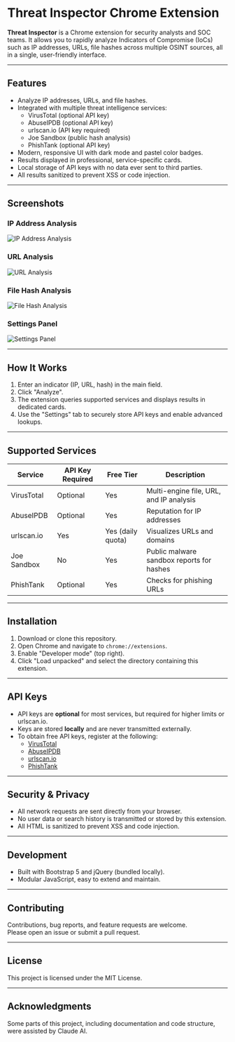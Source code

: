 # Threat Inspector Chrome Extension

**Threat Inspector** is a Chrome extension for security analysts and SOC teams. It allows you to rapidly analyze Indicators of Compromise (IoCs) such as IP addresses, URLs, file hashes across multiple OSINT sources, all in a single, user-friendly interface.

---

## Features

- Analyze IP addresses, URLs, and file hashes.
- Integrated with multiple threat intelligence services:
  - VirusTotal (optional API key)
  - AbuseIPDB (optional API key)
  - urlscan.io (API key required)
  - Joe Sandbox (public hash analysis)
  - PhishTank (optional API key)
- Modern, responsive UI with dark mode and pastel color badges.
- Results displayed in professional, service-specific cards.
- Local storage of API keys with no data ever sent to third parties.
- All results sanitized to prevent XSS or code injection.

---

## Screenshots

### IP Address Analysis
![IP Address Analysis](images/ip-address.png)

### URL Analysis
![URL Analysis](images/url.png)

### File Hash Analysis
![File Hash Analysis](images/hashfiles.png)

### Settings Panel
![Settings Panel](images/settings.png)

---

## How It Works

1. Enter an indicator (IP, URL, hash) in the main field.
2. Click "Analyze".
3. The extension queries supported services and displays results in dedicated cards.
4. Use the "Settings" tab to securely store API keys and enable advanced lookups.

---

## Supported Services

| Service       | API Key Required | Free Tier          | Description                                        |
| ------------- | --------------- | ------------------ | -------------------------------------------------- |
| VirusTotal    | Optional        | Yes                | Multi-engine file, URL, and IP analysis            |
| AbuseIPDB     | Optional        | Yes                | Reputation for IP addresses                        |
| urlscan.io    | Yes             | Yes (daily quota)  | Visualizes URLs and domains                        |
| Joe Sandbox   | No              | Yes                | Public malware sandbox reports for hashes          |
| PhishTank     | Optional        | Yes                | Checks for phishing URLs                           |

---

## Installation

1. Download or clone this repository.
2. Open Chrome and navigate to `chrome://extensions`.
3. Enable "Developer mode" (top right).
4. Click "Load unpacked" and select the directory containing this extension.

---

## API Keys

- API keys are **optional** for most services, but required for higher limits or urlscan.io.
- Keys are stored **locally** and are never transmitted externally.
- To obtain free API keys, register at the following:
  - [VirusTotal](https://www.virustotal.com/gui/join-us)
  - [AbuseIPDB](https://www.abuseipdb.com/register)
  - [urlscan.io](https://urlscan.io/user/api/)
  - [PhishTank](https://www.phishtank.com/developer_info.php)

---

## Security & Privacy

- All network requests are sent directly from your browser.
- No user data or search history is transmitted or stored by this extension.
- All HTML is sanitized to prevent XSS and code injection.

---

## Development

- Built with Bootstrap 5 and jQuery (bundled locally).
- Modular JavaScript, easy to extend and maintain.

---

## Contributing

Contributions, bug reports, and feature requests are welcome.  
Please open an issue or submit a pull request.

---

## License

This project is licensed under the MIT License.

---

## Acknowledgments

Some parts of this project, including documentation and code structure, were assisted by Claude AI.

